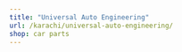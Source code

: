```yaml
---
title: "Universal Auto Engineering"
url: /karachi/universal-auto-engineering/
shop: car parts
---
```

